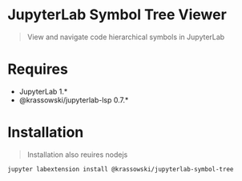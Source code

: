# JupyterLab Symbol Tree Viewer

> View and navigate code hierarchical symbols in JupyterLab

# Requires

- JupyterLab 1.\*
- @krassowski/jupyterlab-lsp 0.7.\*

# Installation

> Installation also reuires nodejs

```
jupyter labextension install @krassowski/jupyterlab-symbol-tree
```
